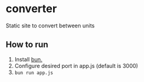 # converter
Static site to convert between units

## How to run
1. Install [bun.](https://bun.sh/docs/installation)
2. Configure desired port in app.js (default is 3000)
3. `bun run app.js`
